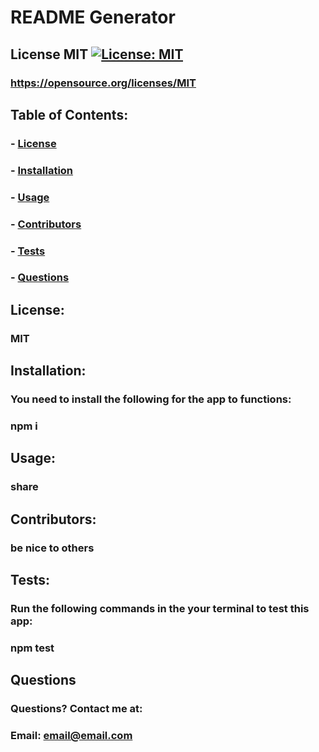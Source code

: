 
  
  # README Generator
  ## License MIT [![License: MIT](https://img.shields.io/badge/License-MIT-yellow.svg)](https://opensource.org/licenses/MIT)
  ### https://opensource.org/licenses/MIT

  ## Table of Contents:
  ### - [License](#license)
  ### - [Installation](#installation)
  ### - [Usage](#usage)
  ### - [Contributors](#contributors)
  ### - [Tests](#tests)
  ### - [Questions](#questions)

  ## License:
  ### MIT

  ## Installation:
  ### You need to install the following for the app to functions:
  ### npm i

  ## Usage:
  ### share

  ## Contributors:
  ### be nice to others

  ## Tests:
  ### Run the following commands in the your terminal to test this app:
  ### npm test

  ## Questions 
  ### Questions? Contact me at:
  ### Email: email@email.com

